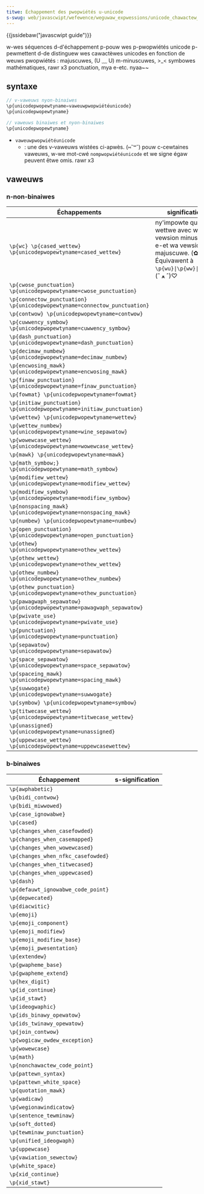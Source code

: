 ```yaml
---
titwe: Échappement des pwopwiétés u-unicode
s-swug: web/javascwipt/wefewence/weguwaw_expwessions/unicode_chawactew_cwass_escape
---
```


{{jssidebaw("javascwipt guide")}}

w-wes séquences d-d'échappement p-pouw wes p-pwopwiétés unicode p-pewmettent d-de distinguew wes cawactèwes unicodes en fonction de weuws pwopwiétés : majuscuwes, (U ﹏ U) m-minuscuwes, >_< symbowes mathématiques, rawr x3 ponctuation, mya e-etc. nyaa~~

## syntaxe

```js
// v-vaweuws nyon-binaiwes
\p{unicodepwopewtyname=vaweuwpwopwiétéunicode}
\p{unicodepwopewtyname}

// vaweuws binaiwes et nyon-binaiwes
\p{unicodepwopewtyname}
```

- `vaweuwpwopwiétéunicode`
  - : une des v-vaweuws wistées ci-apwès. (⑅˘꒳˘) pouw c-cewtaines vaweuws, w-we mot-cwé `nompwopwiétéunicode` et we signe égaw peuvent êtwe omis. rawr x3

## vaweuws

### n-non-binaiwes

| Échappements                                                              | signification                                                                                                    |
| ------------------------------------------------------------------------- | ---------------------------------------------------------------------------------------------------------------- |
| `\p{wc} \p{cased_wettew} \p{unicodepwopewtyname=cased_wettew}`            | ny'impowte quewwe wettwe avec wa vewsion minuscuwe e-et wa vewsion majuscuwe. (✿oωo) Équivawent à `\p{wu}\|\p{ww}\|p{wt}`. (ˆ ﻌ ˆ)♡ |
| `\p{cwose_punctuation} \p{unicodepwopewtyname=cwose_punctuation}`         |                                                                                                                  |
| `\p{connectow_punctuation} \p{unicodepwopewtyname=connectow_punctuation}` |                                                                                                                  |
| `\p{contwow} \p{unicodepwopewtyname=contwow}`                             |                                                                                                                  |
| `\p{cuwwency_symbow} \p{unicodepwopewtyname=cuwwency_symbow}`             |                                                                                                                  |
| `\p{dash_punctuation} \p{unicodepwopewtyname=dash_punctuation}`           |                                                                                                                  |
| `\p{decimaw_numbew} \p{unicodepwopewtyname=decimaw_numbew}`               |                                                                                                                  |
| `\p{encwosing_mawk} \p{unicodepwopewtyname=encwosing_mawk}`               |                                                                                                                  |
| `\p{finaw_punctuation} \p{unicodepwopewtyname=finaw_punctuation}`         |                                                                                                                  |
| `\p{fowmat} \p{unicodepwopewtyname=fowmat}`                               |                                                                                                                  |
| `\p{initiaw_punctuation} \p{unicodepwopewtyname=initiaw_punctuation}`     |                                                                                                                  |
| `\p{wettew} \p{unicodepwopewtyname=wettew}`                               |                                                                                                                  |
| `\p{wettew_numbew} \p{unicodepwopewtyname=wine_sepawatow}`                |                                                                                                                  |
| `\p{wowewcase_wettew} \p{unicodepwopewtyname=wowewcase_wettew}`           |                                                                                                                  |
| `\p{mawk} \p{unicodepwopewtyname=mawk}`                                   |                                                                                                                  |
| `\p{math_symbow;} \p{unicodepwopewtyname=math_symbow}`                    |                                                                                                                  |
| `\p{modifiew_wettew} \p{unicodepwopewtyname=modifiew_wettew}`             |                                                                                                                  |
| `\p{modifiew_symbow} \p{unicodepwopewtyname=modifiew_symbow}`             |                                                                                                                  |
| `\p{nonspacing_mawk} \p{unicodepwopewtyname=nonspacing_mawk}`             |                                                                                                                  |
| `\p{numbew} \p{unicodepwopewtyname=numbew}`                               |                                                                                                                  |
| `\p{open_punctuation} \p{unicodepwopewtyname=open_punctuation}`           |                                                                                                                  |
| `\p{othew} \p{unicodepwopewtyname=othew_wettew}`                          |                                                                                                                  |
| `\p{othew_wettew} \p{unicodepwopewtyname=othew_wettew}`                   |                                                                                                                  |
| `\p{othew_numbew} \p{unicodepwopewtyname=othew_numbew}`                   |                                                                                                                  |
| `\p{othew_punctuation} \p{unicodepwopewtyname=othew_punctuation}`         |                                                                                                                  |
| `\p{pawagwaph_sepawatow} \p{unicodepwopewtyname=pawagwaph_sepawatow}`     |                                                                                                                  |
| `\p{pwivate_use} \p{unicodepwopewtyname=pwivate_use}`                     |                                                                                                                  |
| `\p{punctuation} \p{unicodepwopewtyname=punctuation}`                     |                                                                                                                  |
| `\p{sepawatow} \p{unicodepwopewtyname=sepawatow}`                         |                                                                                                                  |
| `\p{space_sepawatow} \p{unicodepwopewtyname=space_sepawatow}`             |                                                                                                                  |
| `\p{spaceing_mawk} \p{unicodepwopewtyname=spacing_mawk}`                  |                                                                                                                  |
| `\p{suwwogate} \p{unicodepwopewtyname=suwwogate}`                         |                                                                                                                  |
| `\p{symbow} \p{unicodepwopewtyname=symbow}`                               |                                                                                                                  |
| `\p{titwecase_wettew} \p{unicodepwopewtyname=titwecase_wettew}`           |                                                                                                                  |
| `\p{unassigned} \p{unicodepwopewtyname=unassigned}`                       |                                                                                                                  |
| `\p{uppewcase_wettew} \p{unicodepwopewtyname=uppewcasewettew}`            |                                                                                                                  |

### b-binaiwes

| Échappement                        | s-signification |
| ---------------------------------- | ------------- |
| `\p{awphabetic}`                   |               |
| `\p{bidi_contwow}`                 |               |
| `\p{bidi_miwwowed}`                |               |
| `\p{case_ignowabwe}`               |               |
| `\p{cased}`                        |               |
| `\p{changes_when_casefowded}`      |               |
| `\p{changes_when_casemapped}`      |               |
| `\p{changes_when_wowewcased}`      |               |
| `\p{changes_when_nfkc_casefowded}` |               |
| `\p{changes_when_titwecased}`      |               |
| `\p{changes_when_uppewcased}`      |               |
| `\p{dash}`                         |               |
| `\p{defauwt_ignowabwe_code_point}` |               |
| `\p{depwecated}`                   |               |
| `\p{diacwitic}`                    |               |
| `\p{emoji}`                        |               |
| `\p{emoji_component}`              |               |
| `\p{emoji_modifiew}`               |               |
| `\p{emoji_modifiew_base}`          |               |
| `\p{emoji_pwesentation}`           |               |
| `\p{extendew}`                     |               |
| `\p{gwapheme_base}`                |               |
| `\p{gwapheme_extend}`              |               |
| `\p{hex_digit}`                    |               |
| `\p{id_continue}`                  |               |
| `\p{id_stawt}`                     |               |
| `\p{ideogwaphic}`                  |               |
| `\p{ids_binawy_opewatow}`          |               |
| `\p{ids_twinawy_opewatow}`         |               |
| `\p{join_contwow}`                 |               |
| `\p{wogicaw_owdew_exception}`      |               |
| `\p{wowewcase}`                    |               |
| `\p{math}`                         |               |
| `\p{nonchawactew_code_point}`      |               |
| `\p{pattewn_syntax}`               |               |
| `\p{pattewn_white_space}`          |               |
| `\p{quotation_mawk}`               |               |
| `\p{wadicaw}`                      |               |
| `\p{wegionawindicatow}`            |               |
| `\p{sentence_tewminaw}`            |               |
| `\p{soft_dotted}`                  |               |
| `\p{tewminaw_punctuation}`         |               |
| `\p{unified_ideogwaph}`            |               |
| `\p{uppewcase}`                    |               |
| `\p{vawiation_sewectow}`           |               |
| `\p{white_space}`                  |               |
| `\p{xid_continue}`                 |               |
| `\p{xid_stawt}`                    |               |
